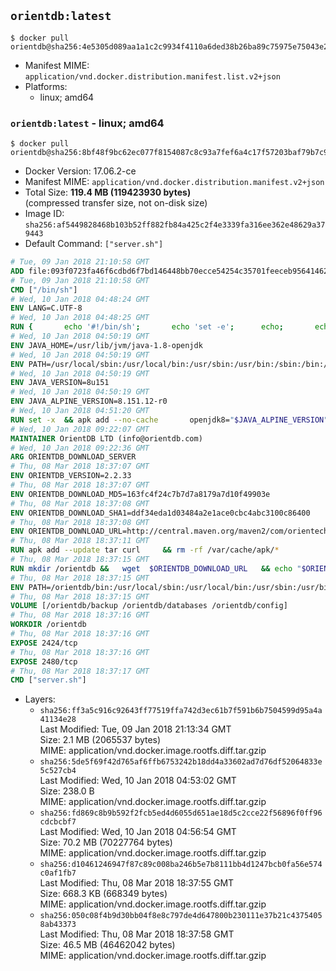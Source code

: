 ## `orientdb:latest`

```console
$ docker pull orientdb@sha256:4e5305d089aa1a1c2c9934f4110a6ded38b26ba89c75975e75043e2b88594aee
```

-	Manifest MIME: `application/vnd.docker.distribution.manifest.list.v2+json`
-	Platforms:
	-	linux; amd64

### `orientdb:latest` - linux; amd64

```console
$ docker pull orientdb@sha256:8bf48f9bc62ec077f8154087c8c93a7fef6a4c17f57203baf79b7c91b0642ef2
```

-	Docker Version: 17.06.2-ce
-	Manifest MIME: `application/vnd.docker.distribution.manifest.v2+json`
-	Total Size: **119.4 MB (119423930 bytes)**  
	(compressed transfer size, not on-disk size)
-	Image ID: `sha256:af5449828468b103b52ff882fb84a425c2f4e3339fa316ee362e48629a379443`
-	Default Command: `["server.sh"]`

```dockerfile
# Tue, 09 Jan 2018 21:10:58 GMT
ADD file:093f0723fa46f6cdbd6f7bd146448bb70ecce54254c35701feeceb956414622f in / 
# Tue, 09 Jan 2018 21:10:58 GMT
CMD ["/bin/sh"]
# Wed, 10 Jan 2018 04:48:24 GMT
ENV LANG=C.UTF-8
# Wed, 10 Jan 2018 04:48:25 GMT
RUN { 		echo '#!/bin/sh'; 		echo 'set -e'; 		echo; 		echo 'dirname "$(dirname "$(readlink -f "$(which javac || which java)")")"'; 	} > /usr/local/bin/docker-java-home 	&& chmod +x /usr/local/bin/docker-java-home
# Wed, 10 Jan 2018 04:50:19 GMT
ENV JAVA_HOME=/usr/lib/jvm/java-1.8-openjdk
# Wed, 10 Jan 2018 04:50:19 GMT
ENV PATH=/usr/local/sbin:/usr/local/bin:/usr/sbin:/usr/bin:/sbin:/bin:/usr/lib/jvm/java-1.8-openjdk/jre/bin:/usr/lib/jvm/java-1.8-openjdk/bin
# Wed, 10 Jan 2018 04:50:19 GMT
ENV JAVA_VERSION=8u151
# Wed, 10 Jan 2018 04:50:19 GMT
ENV JAVA_ALPINE_VERSION=8.151.12-r0
# Wed, 10 Jan 2018 04:51:20 GMT
RUN set -x 	&& apk add --no-cache 		openjdk8="$JAVA_ALPINE_VERSION" 	&& [ "$JAVA_HOME" = "$(docker-java-home)" ]
# Wed, 10 Jan 2018 09:22:07 GMT
MAINTAINER OrientDB LTD (info@orientdb.com)
# Wed, 10 Jan 2018 09:22:36 GMT
ARG ORIENTDB_DOWNLOAD_SERVER
# Thu, 08 Mar 2018 18:37:07 GMT
ENV ORIENTDB_VERSION=2.2.33
# Thu, 08 Mar 2018 18:37:07 GMT
ENV ORIENTDB_DOWNLOAD_MD5=163fc4f24c7b7d7a8179a7d10f49903e
# Thu, 08 Mar 2018 18:37:08 GMT
ENV ORIENTDB_DOWNLOAD_SHA1=ddf34eda1d03484a2e1ace0cbc4abc3100c86400
# Thu, 08 Mar 2018 18:37:08 GMT
ENV ORIENTDB_DOWNLOAD_URL=http://central.maven.org/maven2/com/orientechnologies/orientdb-community/2.2.33/orientdb-community-2.2.33.tar.gz
# Thu, 08 Mar 2018 18:37:11 GMT
RUN apk add --update tar curl     && rm -rf /var/cache/apk/*
# Thu, 08 Mar 2018 18:37:15 GMT
RUN mkdir /orientdb &&   wget  $ORIENTDB_DOWNLOAD_URL   && echo "$ORIENTDB_DOWNLOAD_MD5 *orientdb-community-$ORIENTDB_VERSION.tar.gz" | md5sum -c -   && echo "$ORIENTDB_DOWNLOAD_SHA1 *orientdb-community-$ORIENTDB_VERSION.tar.gz" | sha1sum -c -   && tar -xvzf orientdb-community-$ORIENTDB_VERSION.tar.gz -C /orientdb --strip-components=1   && rm orientdb-community-$ORIENTDB_VERSION.tar.gz   && rm -rf /orientdb/databases/*
# Thu, 08 Mar 2018 18:37:15 GMT
ENV PATH=/orientdb/bin:/usr/local/sbin:/usr/local/bin:/usr/sbin:/usr/bin:/sbin:/bin:/usr/lib/jvm/java-1.8-openjdk/jre/bin:/usr/lib/jvm/java-1.8-openjdk/bin
# Thu, 08 Mar 2018 18:37:15 GMT
VOLUME [/orientdb/backup /orientdb/databases /orientdb/config]
# Thu, 08 Mar 2018 18:37:16 GMT
WORKDIR /orientdb
# Thu, 08 Mar 2018 18:37:16 GMT
EXPOSE 2424/tcp
# Thu, 08 Mar 2018 18:37:16 GMT
EXPOSE 2480/tcp
# Thu, 08 Mar 2018 18:37:17 GMT
CMD ["server.sh"]
```

-	Layers:
	-	`sha256:ff3a5c916c92643ff77519ffa742d3ec61b7f591b6b7504599d95a4a41134e28`  
		Last Modified: Tue, 09 Jan 2018 21:13:34 GMT  
		Size: 2.1 MB (2065537 bytes)  
		MIME: application/vnd.docker.image.rootfs.diff.tar.gzip
	-	`sha256:5de5f69f42d765af6ffb6753242b18dd4a33602ad7d76df52064833e5c527cb4`  
		Last Modified: Wed, 10 Jan 2018 04:53:02 GMT  
		Size: 238.0 B  
		MIME: application/vnd.docker.image.rootfs.diff.tar.gzip
	-	`sha256:fd869c8b9b592f2fcb5ed4d6055d651ae18d5c2cce22f56896f0ff96cdcbcbf7`  
		Last Modified: Wed, 10 Jan 2018 04:56:54 GMT  
		Size: 70.2 MB (70227764 bytes)  
		MIME: application/vnd.docker.image.rootfs.diff.tar.gzip
	-	`sha256:d10461246947f87c89c008ba246b5e7b8111bb4d1247bcb0fa56e574c0af1fb7`  
		Last Modified: Thu, 08 Mar 2018 18:37:55 GMT  
		Size: 668.3 KB (668349 bytes)  
		MIME: application/vnd.docker.image.rootfs.diff.tar.gzip
	-	`sha256:050c08f4b9d30bb04f8e8c797de4d647800b230111e37b21c43754058ab43373`  
		Last Modified: Thu, 08 Mar 2018 18:37:58 GMT  
		Size: 46.5 MB (46462042 bytes)  
		MIME: application/vnd.docker.image.rootfs.diff.tar.gzip
